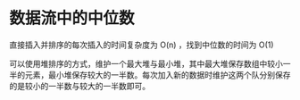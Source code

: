 # 数据流中的中位数

直接插入并排序的每次插入的时间复杂度为 O(n) ，找到中位数的时间为 O(1)

可以使用堆排序的方式，维护一个最大堆与最小堆，其中最大堆保存数组中较小一半的元素，最小堆保存较大的一半数。每次加入新的数据时维护这两个队分别保存的是较小的一半数与较大的一半数即可。